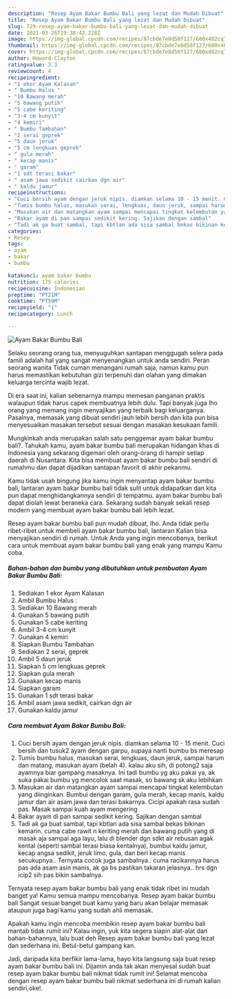 ```yaml
---
description: "Resep Ayam Bakar Bumbu Bali yang lezat dan Mudah Dibuat"
title: "Resep Ayam Bakar Bumbu Bali yang lezat dan Mudah Dibuat"
slug: 729-resep-ayam-bakar-bumbu-bali-yang-lezat-dan-mudah-dibuat
date: 2021-03-26T19:38:42.228Z
image: https://img-global.cpcdn.com/recipes/87cbde7e8d58f127/680x482cq70/ayam-bakar-bumbu-bali-foto-resep-utama.jpg
thumbnail: https://img-global.cpcdn.com/recipes/87cbde7e8d58f127/680x482cq70/ayam-bakar-bumbu-bali-foto-resep-utama.jpg
cover: https://img-global.cpcdn.com/recipes/87cbde7e8d58f127/680x482cq70/ayam-bakar-bumbu-bali-foto-resep-utama.jpg
author: Howard Clayton
ratingvalue: 3.3
reviewcount: 4
recipeingredient:
- "1 ekor Ayam Kalasan"
- " Bumbu Halus "
- "10 Bawang merah"
- "5 bawang putih"
- "5 cabe keriting"
- "3-4 cm kunyit"
- "4 kemiri"
- " Bumbu Tambahan"
- "2 serai geprek"
- "5 daun jeruk"
- "5 cm lengkuas geprek"
- " gula merah"
- " kecap manis"
- " garam"
- "1 sdt terasi bakar"
- " asam jawa sedikit cairkan dgn air"
- " kaldu jamur"
recipeinstructions:
- "Cuci bersih ayam dengan jeruk nipis. diamkan selama 10 - 15 menit. Cuci bersih dan tusuk2 ayam dengan garpu, supaya nanti bumbu bs meresap"
- "Tumis bumbu halus, masukan serai, lengkuas, daun jeruk, sampai harum dan matang, masukan ayam (belah 4). kalau aku sih, di potong2 saja ayamnya biar gampang masaknya. Ini tadi bumbu yg aku pakai ya, ak suka pakai bumbu yg mencolok saat masak, so bawang sk aku lebihkan"
- "Masukan air dan matangkan ayam sampai mencapai tingkat kelembutan yang diinginkan. Bumbui dengan garam, gula merah, kecap manis, kaldu jamur dan air asam jawa dan terasi bakarnya. Cicipi apakah rasa sudah pas. Masak sampai kuah ayam mengering"
- "Bakar ayam di pan sampai sedikit kering. Sajikan dengan sambal"
- "Tadi ak ga buat sambal, tapi kbtlan ada sisa sambal bekas bikinan kemarin. cuma cabe rawit n keriting merah dan bawang putih yang di masak aja sampai aga layu, lalu di blender dgn sdkt air rebusan agak kental (seperti sambal terasi biasa kentalnya), bumbui kaldu jamur, kecap angsa sedikit, jeruk limo, gula, dan beri kecap manis secukupnya.. Ternyata cocok juga sambalnya.. cuma racikannya harus pas ada asam asin manis, ak ga bs pastikan takaran jelasnya.. hrs dgn icip2 sih pas bikin sambalnya."
categories:
- Resep
tags:
- ayam
- bakar
- bumbu

katakunci: ayam bakar bumbu 
nutrition: 175 calories
recipecuisine: Indonesian
preptime: "PT21M"
cooktime: "PT59M"
recipeyield: "1"
recipecategory: Lunch

---
```



![Ayam Bakar Bumbu Bali](https://img-global.cpcdn.com/recipes/87cbde7e8d58f127/680x482cq70/ayam-bakar-bumbu-bali-foto-resep-utama.jpg)

Selaku seorang orang tua, menyuguhkan santapan menggugah selera pada famili adalah hal yang sangat menyenangkan untuk anda sendiri. Peran seorang  wanita Tidak cuman menangani rumah saja, namun kamu pun harus memastikan kebutuhan gizi terpenuhi dan olahan yang dimakan keluarga tercinta wajib lezat.

Di era  saat ini, kalian sebenarnya mampu memesan panganan praktis walaupun tidak harus capek membuatnya lebih dulu. Tapi banyak juga lho orang yang memang ingin menyajikan yang terbaik bagi keluarganya. Pasalnya, memasak yang dibuat sendiri jauh lebih bersih dan kita pun bisa menyesuaikan masakan tersebut sesuai dengan masakan kesukaan famili. 



Mungkinkah anda merupakan salah satu penggemar ayam bakar bumbu bali?. Tahukah kamu, ayam bakar bumbu bali merupakan hidangan khas di Indonesia yang sekarang digemari oleh orang-orang di hampir setiap daerah di Nusantara. Kita bisa membuat ayam bakar bumbu bali sendiri di rumahmu dan dapat dijadikan santapan favorit di akhir pekanmu.

Kamu tidak usah bingung jika kamu ingin menyantap ayam bakar bumbu bali, lantaran ayam bakar bumbu bali tidak sulit untuk didapatkan dan kita pun dapat menghidangkannya sendiri di tempatmu. ayam bakar bumbu bali dapat diolah lewat beraneka cara. Sekarang sudah banyak sekali resep modern yang membuat ayam bakar bumbu bali lebih lezat.

Resep ayam bakar bumbu bali pun mudah dibuat, lho. Anda tidak perlu ribet-ribet untuk membeli ayam bakar bumbu bali, lantaran Kalian bisa menyajikan sendiri di rumah. Untuk Anda yang ingin mencobanya, berikut cara untuk membuat ayam bakar bumbu bali yang enak yang mampu Kamu coba.

<!--inarticleads1-->

##### Bahan-bahan dan bumbu yang dibutuhkan untuk pembuatan Ayam Bakar Bumbu Bali:

1. Sediakan 1 ekor Ayam Kalasan
1. Ambil  Bumbu Halus :
1. Sediakan 10 Bawang merah
1. Gunakan 5 bawang putih
1. Gunakan 5 cabe keriting
1. Ambil 3-4 cm kunyit
1. Gunakan 4 kemiri
1. Siapkan  Bumbu Tambahan
1. Sediakan 2 serai, geprek
1. Ambil 5 daun jeruk
1. Siapkan 5 cm lengkuas geprek
1. Siapkan  gula merah
1. Gunakan  kecap manis
1. Siapkan  garam
1. Gunakan 1 sdt terasi bakar
1. Ambil  asam jawa sedikit, cairkan dgn air
1. Gunakan  kaldu jamur




<!--inarticleads2-->

##### Cara membuat Ayam Bakar Bumbu Bali:

1. Cuci bersih ayam dengan jeruk nipis. diamkan selama 10 - 15 menit. Cuci bersih dan tusuk2 ayam dengan garpu, supaya nanti bumbu bs meresap
1. Tumis bumbu halus, masukan serai, lengkuas, daun jeruk, sampai harum dan matang, masukan ayam (belah 4). kalau aku sih, di potong2 saja ayamnya biar gampang masaknya. Ini tadi bumbu yg aku pakai ya, ak suka pakai bumbu yg mencolok saat masak, so bawang sk aku lebihkan
1. Masukan air dan matangkan ayam sampai mencapai tingkat kelembutan yang diinginkan. Bumbui dengan garam, gula merah, kecap manis, kaldu jamur dan air asam jawa dan terasi bakarnya. Cicipi apakah rasa sudah pas. Masak sampai kuah ayam mengering
1. Bakar ayam di pan sampai sedikit kering. Sajikan dengan sambal
1. Tadi ak ga buat sambal, tapi kbtlan ada sisa sambal bekas bikinan kemarin. cuma cabe rawit n keriting merah dan bawang putih yang di masak aja sampai aga layu, lalu di blender dgn sdkt air rebusan agak kental (seperti sambal terasi biasa kentalnya), bumbui kaldu jamur, kecap angsa sedikit, jeruk limo, gula, dan beri kecap manis secukupnya.. Ternyata cocok juga sambalnya.. cuma racikannya harus pas ada asam asin manis, ak ga bs pastikan takaran jelasnya.. hrs dgn icip2 sih pas bikin sambalnya.




Ternyata resep ayam bakar bumbu bali yang enak tidak ribet ini mudah banget ya! Kamu semua mampu mencobanya. Resep ayam bakar bumbu bali Sangat sesuai banget buat kamu yang baru akan belajar memasak ataupun juga bagi kamu yang sudah ahli memasak.

Apakah kamu ingin mencoba membikin resep ayam bakar bumbu bali mantab tidak rumit ini? Kalau ingin, yuk kita segera siapin alat-alat dan bahan-bahannya, lalu buat deh Resep ayam bakar bumbu bali yang lezat dan sederhana ini. Betul-betul gampang kan. 

Jadi, daripada kita berfikir lama-lama, hayo kita langsung saja buat resep ayam bakar bumbu bali ini. Dijamin anda tak akan menyesal sudah buat resep ayam bakar bumbu bali nikmat tidak rumit ini! Selamat mencoba dengan resep ayam bakar bumbu bali nikmat sederhana ini di rumah kalian sendiri,oke!.

